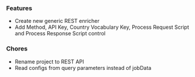 ### Features
- Create new generic REST enricher
- Add Method, API Key, Country Vocabulary Key, Process Request Script and Process Response Script control

### Chores
- Rename project to REST API
- Read configs from query parameters instead of jobData
